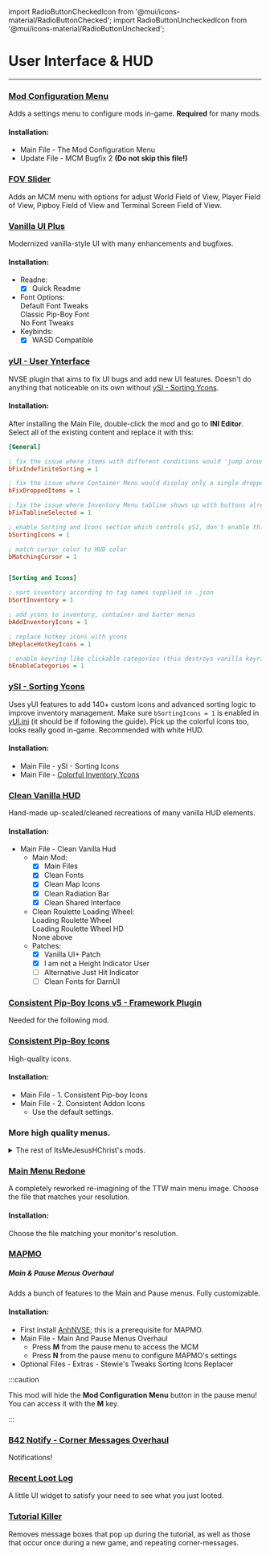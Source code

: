 ﻿import RadioButtonCheckedIcon from '@mui/icons-material/RadioButtonChecked';
import RadioButtonUncheckedIcon from '@mui/icons-material/RadioButtonUnchecked';

# User Interface & HUD

---

### [Mod Configuration Menu](https://www.nexusmods.com/newvegas/mods/42507)

Adds a settings menu to configure mods in-game. **Required** for many mods.

#### Installation:

- Main File - The Mod Configuration Menu
- Update File - MCM Bugfix 2 **(Do not skip this file!)**

### [FOV Slider](https://www.nexusmods.com/newvegas/mods/55085)

 Adds an MCM menu with options for adjust World Field of View, Player Field of View, Pipboy Field of View and Terminal Screen Field of View.
 
### [Vanilla UI Plus](https://www.moddb.com/mods/vanilla-ui-plus/downloads/vanilla-ui-plus-nv)

Modernized vanilla-style UI with many enhancements and bugfixes.

#### Installation:

  - Readne:
    - [x] Quick Readme
  - Font Options:<br/>
    <RadioButtonCheckedIcon fontSize="small" /> Default Font Tweaks<br/>
    <RadioButtonUncheckedIcon fontSize="small" /> Classic Pip-Boy Font<br/>
    <RadioButtonUncheckedIcon fontSize="small" /> No Font Tweaks<br/>
  - Keybinds:
    - [x] WASD Compatible

### [yUI - User Ynterface](https://www.nexusmods.com/newvegas/mods/74357)

NVSE plugin that aims to fix UI bugs and add new UI features. Doesn't do anything
that noticeable on its own without [ySI - Sorting Ycons](#ysi---sorting-ycons).

#### Installation:

After installing the Main File, double-click the mod and go to **INI Editor**. Select all of the existing content and replace it with this:

```ini title="yUI.ini" showLineNumbers
[General]

; fix the issue where items with different conditions would 'jump around' on update
bFixIndefiniteSorting = 1

; fix the issue where Container Menu would display only a single dropped item at a time
bFixDroppedItems = 1

; fix the issue where Inventory Menu tabline shows up with buttons already selected
bFixTablineSelected = 1

; enable Sorting and Icons section which controls ySI, don't enable this if you don't have ySI installed unless you know what you are doing
bSortingIcons = 1

; match cursor color to HUD color
bMatchingCursor = 1


[Sorting and Icons]

; sort inventory according to tag names supplied in .json
bSortInventory = 1

; add ycons to inventory, container and barter menus
bAddInventoryIcons = 1

; replace hotkey icons with ycons
bReplaceHotkeyIcons = 1

; enable keyring-like clickable categories (this destroys vanilla keyring, so you have to have .json files supplying a new keyring category, i.e. ySI.json)
bEnableCategories = 1
```

### [ySI - Sorting Ycons](https://www.nexusmods.com/newvegas/mods/74358)

Uses yUI features to add 140+ custom icons and advanced sorting logic to improve inventory
management. Make sure `bSortingIcons = 1` is enabled in [yUI.ini](#yui---user-ynterface)
(it should be if following the guide). Pick up the colorful icons too, looks really good in-game. Recommended with white HUD.

#### Installation:

- Main File - ySI - Sorting Icons
- Main File - [Colorful Inventory Ycons](https://www.nexusmods.com/newvegas/mods/78674)

### [Clean Vanilla HUD](https://www.nexusmods.com/newvegas/mods/70001)

Hand-made up-scaled/cleaned recreations of many vanilla HUD elements.

#### Installation:

- Main File - Clean Vanilla Hud
  - Main Mod:
    - [x] Main Files
    - [x] Clean Fonts
    - [x] Clean Map Icons
    - [x] Clean Radiation Bar
    - [x] Clean Shared Interface
  - Clean Roulette Loading Wheel:<br/>
    <RadioButtonUncheckedIcon fontSize="small" /> Loading Roulette Wheel<br/>
    <RadioButtonUncheckedIcon fontSize="small" /> Loading Roulette Wheel HD<br/>
    <RadioButtonCheckedIcon fontSize="small" /> None above<br/>
  - Patches:
    - [x] Vanilla UI+ Patch
    - [x] I am not a Height Indicator User
    - [ ] Alternative Just Hit Indicator
    - [ ] Clean Fonts for DarnUI

### [Consistent Pip-Boy Icons v5 - Framework Plugin](https://www.nexusmods.com/newvegas/mods/83432)

Needed for the following mod.

### [Consistent Pip-Boy Icons](https://www.nexusmods.com/newvegas/mods/65046)

High-quality icons.

#### Installation:

- Main File - 1. Consistent Pip-boy Icons
- Main File - 2. Consistent Addon Icons
  - Use the default settings.
 
### More high quality menus.

<details>
<summary>The rest of ItsMeJesusHChrist's mods.</summary>
<p>DP farming is annoying. Please stop. -very

### [Clean Companion Wheel](https://www.nexusmods.com/newvegas/mods/70486?tab=files)

This is a interface overhaul that cleans up all of the smudgy Icons and the textures surrounding the Companion Wheel while retaining the original design as much as possible.

#### Installation:

- Main File - Clean Companion Wheel 256x256 Edition

### [Pop-Up Message Icons](https://www.nexusmods.com/newvegas/mods/76516)

"Pop-Up Message Icons!" Is an overhaul to ever single Pop-Up Vault Boy Head that you see in the top left corner of the screen in FO3/NV.

### [Vault Boy Paper Doll](https://www.nexusmods.com/newvegas/mods/76966)

This is a faithful recreation of the Vault Boy Paper Doll. You'll see the paper doll when you take damage or in the Condition menu in your Pip-Boy. Fixes a couple of alignment issues too.

### [Consistent Pip-Boy Icons v5 - Items](https://www.nexusmods.com/newvegas/mods/82074)

This update features a hand drawn recreation of every single item icon in two games.

### [Consistent Pip-Boy Icons v5 - Weapons](https://www.nexusmods.com/newvegas/mods/82740)

This update features a hand drawn recreation of every single weapon icon in two games.

### [Consistent Pip-Boy Icons v5 - Apparel](https://www.nexusmods.com/newvegas/mods/83248)

This update features a hand drawn recreation of every single apparel icon in two games.

### [Weapon Hotkey Icons](https://www.nexusmods.com/newvegas/mods/83476)

Weapon Hotkey Icons! Adds custom icons for weapons in the hotkey menu.

### [Map Marker Icons](https://www.nexusmods.com/newvegas/mods/83575)

A total overhaul to every Map Marker icons, also including an extension that replaces 87 generic Map Markers Icons with something that is more memorable and unique. 

### [TTW Goodies](https://www.nexusmods.com/newvegas/mods/83603)

A collection of Patches and V5 Icons for Tale Of Two Wastelands.

### [Consistent Pip-Boy Icons v5 - Extension](https://www.nexusmods.com/newvegas/mods/83639)

This mod adds unique icons to Apparel, Weapons and Items on things that previously did not have any. 

### [Consistent Pip-Boy Icons v5 - DLC's Items](https://www.nexusmods.com/newvegas/mods/83629)

Featuring meticulously hand-drawn item icons seen in the DLC's of Fallout New Vegas and Fallout 3.

### [Consistent Pip-Boy Icons v5 - Reputation](https://www.nexusmods.com/newvegas/mods/83840)

A meticulously hand-drawn recreation of every karma and reputation icon.</p>
</details>

### [Main Menu Redone](https://www.nexusmods.com/newvegas/mods/76352)

A completely reworked re-imagining of the TTW main menu image. Choose the file that matches your resolution.

#### Installation:

Choose the file matching your monitor's resolution.

### [MAPMO](https://www.nexusmods.com/newvegas/mods/74365)

##### Main & Pause Menus Overhaul

Adds a bunch of features to the Main and Pause menus. Fully customizable.

#### Installation:

- First install [AnhNVSE](https://www.nexusmods.com/newvegas/mods/74012); this is a prerequisite for MAPMO.
- Main File - Main And Pause Menus Overhaul
  - Press **M** from the pause menu to access the MCM
  - Press **N** from the pause menu to configure MAPMO's settings
- Optional Files - Extras - Stewie's Tweaks Sorting Icons Replacer

:::caution

This mod will hide the **Mod Configuration Menu** button in the pause menu!
You can access it with the **M** key.

:::

### [B42 Notify - Corner Messages Overhaul](https://www.nexusmods.com/newvegas/mods/80085)

Notifications!

### [Recent Loot Log](https://www.nexusmods.com/newvegas/mods/80180)

A little UI widget to satisfy your need to see what you just looted.

### [Tutorial Killer](https://www.nexusmods.com/newvegas/mods/47746)

Removes message boxes that pop up during the tutorial, as well as those that occur once
during a new game, and repeating corner-messages.
